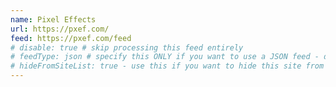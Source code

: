```yaml
---
name: Pixel Effects
url: https://pxef.com/
feed: https://pxef.com/feed
# disable: true # skip processing this feed entirely
# feedType: json # specify this ONLY if you want to use a JSON feed - defaults to RSS / Atom
# hideFromSiteList: true - use this if you want to hide this site from the list of sites on this page: https://eleventy-m10y.lkmt.us/sites/
---
```

